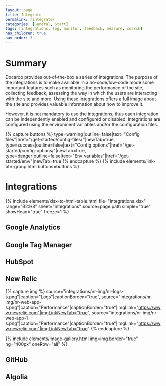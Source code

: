 ```yaml
---
layout: page
title: Integrate
permalink: /integrate/
categories: [General, Start]
tags: [integrations, log, monitor, feedback, measure, search]
has_children: true
nav_order: 3
---
```


# Summary
Docaroo provides out-of-the-box a series of integrations. The purpose of the integrations is to make available in a no-code/low-code mode some important features such as monitoring the performance of the site, collecting feedback, assessing the way in which the users are interacting with the site and more. Using these integrations offers a full image about the site and provides valuable information about how to improve it.

However, it is not mandatory to use the integrations, thus each integration can be independently enabled and configured or disabled. Integrations are configured using the environment variables and/or the configuration files.

{% capture buttons %}
    type=warning|outline=false|text="Config files"|href="/get-started/config-files/"|newTab=true,
    type=success|outline=false|text="Config options"|href="/get-started/config-options/"|newTab=true,
    type=danger|outline=false|text="Env variables"|href="/get-started/env/"|newTab=true
{% endcapture %}
{% include elements/link-btn-group.html buttons=buttons %}

# Integrations

{% include elements/xlsx-to-html-table.html 
    file="integrations.xlsx" 
    range="B2:H8" 
    sheet="integrations"
    source=page.path
    simple="true"
    showHead="true"
    freeze=1
%}

## Google Analytics

## Google Tag Manager

## HubSpot

## New Relic


{% capture img %}
    source="integrations/nr-img/nr-logs-s.png"|caption="Logs"|captionBorder="true",
    source="integrations/nr-img/nr-web-app-s.png"|caption="Performance"|captionBorder="true"|imgLink="https://www.newrelic.com"|imgLinkNewTab="true",
    source="integrations/nr-img/nr-web-app-1-s.png"|caption="Performance"|captionBorder="true"|imgLink="https://www.newrelic.com"|imgLinkNewTab="true"
{% endcapture %}

{% include elements/image-gallery.html 
  img=img 
  border="true" 
  hg="400px"
  oneRow="all" 
%}

## GitHub

## Algolia


